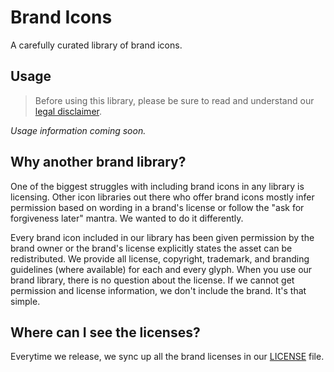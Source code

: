 # Brand Icons

A carefully curated library of brand icons.

## Usage

> Before using this library, please be sure to read and understand our [legal disclaimer](./LEGAL.md).

_Usage information coming soon._

## Why another brand library?

One of the biggest struggles with including brand icons in any library is licensing. Other icon libraries out there who offer brand icons mostly infer permission based on wording in a brand's license or follow the "ask for forgiveness later" mantra. We wanted to do it differently.

Every brand icon included in our library has been given permission by the brand owner or the brand's license explicitly states the asset can be redistributed. We provide all license, copyright, trademark, and branding guidelines (where available) for each and every glyph. When you use our brand library, there is no question about the license. If we cannot get permission and license information, we don't include the brand. It's that simple.

## Where can I see the licenses?

Everytime we release, we sync up all the brand licenses in our [LICENSE](./LICENSE.md) file.
